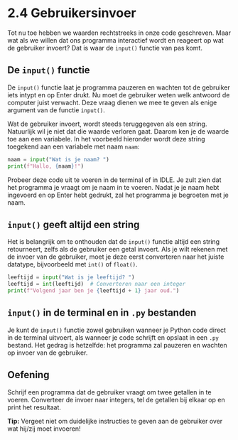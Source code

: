 # 2.4 Gebruikersinvoer

Tot nu toe hebben we waarden rechtstreeks in onze code geschreven. Maar wat als we willen dat ons programma interactief wordt en reageert op wat de gebruiker invoert? Dat is waar de `input()` functie van pas komt.

## De `input()` functie

De `input()` functie laat je programma pauzeren en wachten tot de gebruiker iets intypt en op Enter drukt. Nu moet de gebruiker weten welk antwoord de computer juist verwacht. Deze vraag dienen we mee te geven als enige argument van de functie `input()`. 

Wat de gebruiker invoert, wordt steeds teruggegeven als een string. Natuurlijk wil je niet dat die waarde verloren gaat. Daarom ken je de waarde toe aan een variabele. In het voorbeeld hieronder wordt deze string toegekend aan een variabele met naam `naam`:

```python
naam = input("Wat is je naam? ")
print(f"Hallo, {naam}!")
```

Probeer deze code uit te voeren in de terminal of in IDLE. Je zult zien dat het programma je vraagt om je naam in te voeren. Nadat je je naam hebt ingevoerd en op Enter hebt gedrukt, zal het programma je begroeten met je naam.

## `input()` geeft altijd een string

Het is belangrijk om te onthouden dat de `input()` functie altijd een string retourneert, zelfs als de gebruiker een getal invoert. Als je wilt rekenen met de invoer van de gebruiker, moet je deze eerst converteren naar het juiste datatype, bijvoorbeeld met `int()` of `float()`.

```python
leeftijd = input("Wat is je leeftijd? ")
leeftijd = int(leeftijd)  # Converteren naar een integer
print(f"Volgend jaar ben je {leeftijd + 1} jaar oud.")
```

## `input()` in de terminal en in `.py` bestanden

Je kunt de `input()` functie zowel gebruiken wanneer je Python code direct in de terminal uitvoert, als wanneer je code schrijft en opslaat in een `.py` bestand. Het gedrag is hetzelfde: het programma zal pauzeren en wachten op invoer van de gebruiker.

## Oefening

Schrijf een programma dat de gebruiker vraagt om twee getallen in te voeren. Converteer de invoer naar integers, tel de getallen bij elkaar op en print het resultaat.

**Tip:** Vergeet niet om duidelijke instructies te geven aan de gebruiker over wat hij/zij moet invoeren! 
